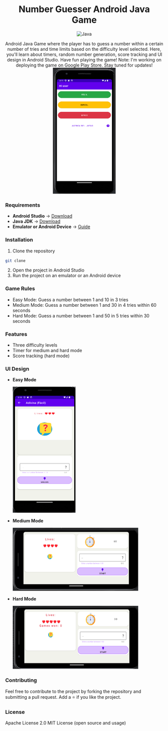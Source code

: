 <a id="readme-top"></a>

<h1 align="center">Number Guesser Android Java Game</h1>

<div align="center">

![Java](https://img.shields.io/badge/Java-007396?style=for-the-badge&logo=java&logoColor=white)

</div>

<div align="center"> 
    Android Java Game where the player has to guess a number within a certain number of tries and time limits based on the difficulty level selected.
    Here, you'll learn about timers, random number generation, score tracking and UI design in Android Studio. Have fun playing the game! 
    Note: I'm working on deploying the game on Google Play Store. Stay tuned for updates!

<img src="/img/menu.png" alt="Game Menu Screenshot" width="200" height="400" /> 
</div>

### Requirements

- **Android Studio** -> [Download](https://developer.android.com/studio)
- **Java JDK** -> [Download](https://www.oracle.com/java/technologies/javase-jdk11-downloads.html)
- **Emulator or Android Device** -> [Guide](https://developer.android.com/studio/run/emulator)

### Installation

1. Clone the repository

```bash
git clone
```

2. Open the project in Android Studio
3. Run the project on an emulator or an Android device

### Game Rules

- Easy Mode: Guess a number between 1 and 10 in 3 tries
- Medium Mode: Guess a number between 1 and 30 in 4 tries within 60 seconds
- Hard Mode: Guess a number between 1 and 50 in 5 tries within 30 seconds

### Features

- Three difficulty levels
- Timer for medium and hard mode
- Score tracking (hard mode)

### UI Design

- **Easy Mode**

  <img src="/img/easy.png" alt="Easy Mode Screenshot" width="200" height="400" />

- **Medium Mode**

  <img src="/img/medium.png" alt="Medium Mode Screenshot" width="400" height="200" />

- **Hard Mode**

  <img src="/img/hard.png" alt="Hard Mode Screenshot" width="400" height="200" />

### Contributing

Feel free to contribute to the project by forking the repository and submitting a pull request.
Add a ⭐ if you like the project.

### License

Apache License 2.0 MIT License (open source and usage)
